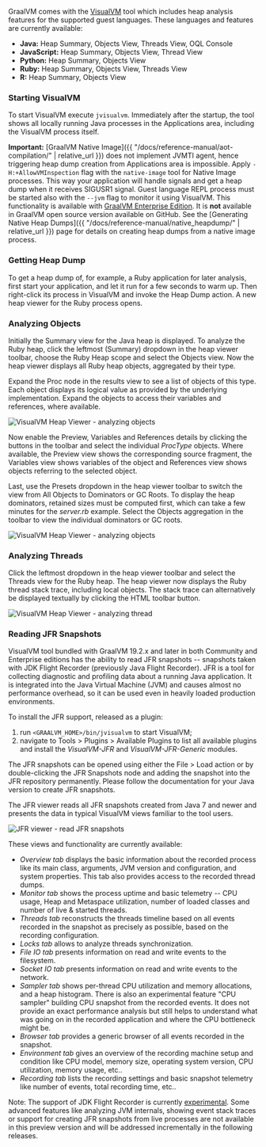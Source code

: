 GraalVM comes with the [VisualVM](https://visualvm.github.io) tool which includes heap analysis
features for the supported guest languages. These languages and features are
currently available:

 - __Java:__ Heap Summary, Objects View, Threads View, OQL Console
 - __JavaScript:__ Heap Summary, Objects View, Thread View
 - __Python:__ Heap Summary, Objects View
 - __Ruby:__ Heap Summary, Objects View, Threads View
 - __R:__ Heap Summary, Objects View

### Starting VisualVM
To start VisualVM execute `jvisualvm`. Immediately after the startup,
the tool shows all locally running Java processes in the Applications area,
including the VisualVM process itself.

__Important:__ [GraalVM Native Image]({{ "/docs/reference-manual/aot-compilation/" | relative_url }}) does not implement JVMTI agent, hence triggering heap dump creation from Applications area is impossible. Apply `-H:+AllowVMInspection` flag with the `native-image` tool for Native Image processes. This way your application will handle signals and get a heap dump when it receives SIGUSR1 signal. Guest language REPL process must be started also with the `--jvm` flag to monitor it using VisualVM. This functionality is available with [GraalVM Enterprise Edition](http://www.oracle.com/technetwork/oracle-labs/program-languages/downloads/index.html). It is **not** available in GraalVM open source version available on GitHub. See the [Generating Native Heap Dumps]({{ "/docs/reference-manual/native_heapdump/" | relative_url }}) page for details on creating heap dumps from a native image process.

### Getting Heap Dump
To get a heap dump of, for example, a Ruby application for later analysis,
first start your application, and let it run for a few seconds to warm up. Then
right-click its process in VisualVM and invoke the Heap Dump action. A
new heap viewer for the Ruby process opens.

### Analyzing Objects
Initially the Summary view for the Java heap is displayed. To analyze the Ruby
heap, click the leftmost (Summary) dropdown in the heap viewer toolbar, choose
the Ruby Heap scope and select the Objects view. Now the heap viewer displays
all Ruby heap objects, aggregated by their type.

Expand the Proc node in the results view to see a list of objects of this type.
Each object displays its logical value as provided by the underlying
implementation. Expand the objects to access their variables and references,
where available.

![](/docs/img/HeapViewer_objects.png "VisualVM Heap Viewer - analyzing objects")

Now enable the Preview, Variables and References details by clicking the buttons
in the toolbar and select the individual _ProcType_ objects. Where available, the
Preview view shows the corresponding source fragment, the Variables view shows
variables of the object and References view shows objects referring to the
selected object.

Last, use the Presets dropdown in the heap viewer toolbar to switch the view
from All Objects to Dominators or GC Roots. To display the heap dominators,
retained sizes must be computed first, which can take a few minutes for the
_server.rb_ example. Select the Objects aggregation in the toolbar to view the
individual dominators or GC roots.

![](/docs/img/HeapViewer_objects_dominators.png "VisualVM Heap Viewer - analyzing objects")

### Analyzing Threads
Click the leftmost dropdown in the heap viewer toolbar and select the Threads
view for the Ruby heap. The heap viewer now displays the Ruby thread stack
trace, including local objects. The stack trace can alternatively be displayed
textually by clicking the HTML toolbar button.

![](/docs/img/HeapViewer_thread.png "VisualVM Heap Viewer - analyzing thread")

### Reading JFR Snapshots
VisualVM tool bundled with GraalVM 19.2.x and later in both Community and Enterprise
editions has the ability to read JFR snapshots -- snapshots taken with JDK
Flight Recorder (previously Java Flight Recorder). JFR is a tool for collecting
diagnostic and profiling data about a running Java application. It is integrated
into the Java Virtual Machine (JVM) and causes almost no performance overhead,
so it can be used even in heavily loaded production environments.

To install the JFR support, released as a plugin:
1. run `<GRAALVM_HOME>/bin/jvisualvm` to start VisualVM;
2. navigate to Tools > Plugins > Available Plugins to list all available plugins and install the _VisualVM-JFR_ and
_VisualVM-JFR-Generic_ modules.

The JFR snapshots can be opened using either the File > Load action or by
double-clicking the JFR Snapshots node and adding the snapshot into the JFR
repository permanently. Please follow the documentation for your Java version to
create JFR snapshots.

The JFR viewer reads all JFR snapshots created from Java 7 and newer and presents the data in typical
VisualVM views familiar to the tool users.

![](/docs/img/visualvm_jfr.png "JFR viewer - read JFR snapshots")

These views and functionality are currently available:

* _Overview tab_ displays the basic information about the recorded process like
its main class, arguments, JVM version and configuration, and system properties.
This tab also provides access to the recorded thread dumps.
* _Monitor tab_ shows the process uptime and basic telemetry -- CPU usage, Heap
and Metaspace utilization, number of loaded classes and number of live & started
threads.
* _Threads tab_ reconstructs the threads timeline based on all events recorded in
the snapshot as precisely as possible, based on the recording configuration.
* _Locks tab_ allows to analyze threads synchronization.
* _File IO tab_ presents information on read and write events to the filesystem.
* _Socket IO tab_ presents information on read and write events to the network.
* _Sampler tab_ shows per-thread CPU utilization and memory allocations, and a
heap histogram. There is also an experimental feature "CPU sampler" building CPU
snapshot from the recorded events. It does not provide an exact performance
analysis but still helps to understand what was going on in the recorded
application and where the CPU bottleneck might be.
* _Browser tab_ provides a generic browser of all events recorded in the snapshot.
* _Environment tab_ gives an overview of the recording machine setup and condition
like CPU model, memory size, operating system version, CPU utilization, memory
usage, etc..
* _Recording tab_ lists the recording settings and basic snapshot telemetry like
number of events, total recording time, etc..

Note: The support of JDK Flight Recorder is currently [experimental](https://docs.oracle.com/en/graalvm/enterprise/20/guide/overview/license/licensing-information.html). Some advanced features like
analyzing JVM internals, showing event stack traces or support for creating JFR
snapshots from live processes are not available in this preview version and will
be addressed incrementally in the following releases.
